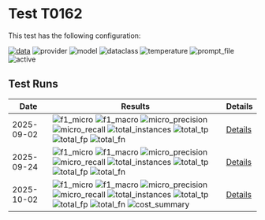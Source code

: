 # Test T0162

This test has the following configuration:

<a href="/humanities_data_benchmark/benchmarks/zettelkatalog"><img src="https://img.shields.io/badge/data-zettelkatalog-lightgrey" alt="data"></a>&nbsp;<img src="https://img.shields.io/badge/provider-openai-green" alt="provider">&nbsp;<img src="https://img.shields.io/badge/model-gpt--4.1--nano-blue" alt="model">&nbsp;<img src="https://img.shields.io/badge/dataclass-Document-purple" alt="dataclass">&nbsp;<img src="https://img.shields.io/badge/temperature-0.0-ffff00" alt="temperature">&nbsp;<img src="https://img.shields.io/badge/prompt_file-prompt.txt-lightgrey" alt="prompt_file">&nbsp;<img src="https://img.shields.io/badge/active-yes-brightgreen" alt="active">


## Test Runs

<script src="https://code.jquery.com/jquery-3.6.0.min.js"></script>
<link rel="stylesheet" href="https://cdn.datatables.net/1.13.6/css/jquery.dataTables.min.css">
<script src="https://cdn.datatables.net/1.13.6/js/jquery.dataTables.min.js"></script><style>
    /* Square styles */
    .test-rectangle {
        display: inline-flex;
        height: 20px;
        border-radius: 3px;
        text-align: center;
        align-items: center;
        justify-content: center;
        font-size: 12px;
        font-weight: regular;
        color: white;
        padding: 0 5px;
        white-space: nowrap;
        overflow: hidden;
        text-overflow: ellipsis;
    }
    .test-square {
        display: inline-flex;
        width: 45px;
        height: 20px;
        border-radius: 3px;
        text-align: center;
        align-items: center;
        justify-content: center;
        font-size: 11px;
        font-weight: bold;
        color: white;
    }
    /* Inner table styles */
    .inner-table {
        width: 100%;
        border-collapse: collapse;
        margin: 0;
        padding: 0;
    }
    .inner-table th, .inner-table td {
        padding: 4px;
        text-align: left;
        border-bottom: 1px solid #ddd;
    }
    .inner-table th {
        background-color: #f2f2f2;
        font-weight: bold;
    }
    
    /* Sortable table styles */
    .sortable-table th[onclick] {
        cursor: pointer;
        user-select: none;
        transition: background-color 0.2s;
    }
    .sortable-table th[onclick]:hover {
        background-color: #e8e8e8;
    }
    
    /* Rules column styles */
    .inner-table td:nth-child(6) {
        max-width: 200px;
        word-wrap: break-word;
        overflow-wrap: break-word;
    }
    
    /* Radar chart container styles */
    #performanceRadar {
        border: 1px solid #ddd;
        border-radius: 8px;
        background-color: #fafafa;
    }
</style>
<table id="data-table" class="display">
  <thead><tr>
    <th>Date</th>
    <th>Results</th>
    <th>Details</th>

  </tr></thead>
  <tbody>
<tr>
    <td>2025-09-02</td>
    <td><img src="https://img.shields.io/badge/f1_micro-0.7296943231441049-brightgreen" alt="f1_micro">&nbsp;<img src="https://img.shields.io/badge/f1_macro-0.7179087452471483-brightgreen" alt="f1_macro">&nbsp;<img src="https://img.shields.io/badge/micro_precision-0.771824480369515-brightgreen" alt="micro_precision">&nbsp;<img src="https://img.shields.io/badge/micro_recall-0.6919254658385093-brightgreen" alt="micro_recall">&nbsp;<img src="https://img.shields.io/badge/total_instances-263-brightgreen" alt="total_instances">&nbsp;<img src="https://img.shields.io/badge/total_tp-1671-brightgreen" alt="total_tp">&nbsp;<img src="https://img.shields.io/badge/total_fp-494-brightgreen" alt="total_fp">&nbsp;<img src="https://img.shields.io/badge/total_fn-744-brightgreen" alt="total_fn">&nbsp;</td>
    <td><a href='/humanities_data_benchmark/archive/2025-09-02/T0162'>Details</a></td>
</tr>
<tr>
    <td>2025-09-24</td>
    <td><img src="https://img.shields.io/badge/f1_micro-0.611930442438917-brightgreen" alt="f1_micro">&nbsp;<img src="https://img.shields.io/badge/f1_macro-0.604106463878327-brightgreen" alt="f1_macro">&nbsp;<img src="https://img.shields.io/badge/micro_precision-0.6531954887218046-brightgreen" alt="micro_precision">&nbsp;<img src="https://img.shields.io/badge/micro_recall-0.5755693581780539-brightgreen" alt="micro_recall">&nbsp;<img src="https://img.shields.io/badge/total_instances-263-brightgreen" alt="total_instances">&nbsp;<img src="https://img.shields.io/badge/total_tp-1390-brightgreen" alt="total_tp">&nbsp;<img src="https://img.shields.io/badge/total_fp-738-brightgreen" alt="total_fp">&nbsp;<img src="https://img.shields.io/badge/total_fn-1025-brightgreen" alt="total_fn">&nbsp;</td>
    <td><a href='/humanities_data_benchmark/archive/2025-09-24/T0162'>Details</a></td>
</tr>
<tr>
    <td>2025-10-02</td>
    <td><img src="https://img.shields.io/badge/f1_micro-0.6762051507814218-brightgreen" alt="f1_micro">&nbsp;<img src="https://img.shields.io/badge/f1_macro-0.6669961977186312-brightgreen" alt="f1_macro">&nbsp;<img src="https://img.shields.io/badge/micro_precision-0.7218045112781954-brightgreen" alt="micro_precision">&nbsp;<img src="https://img.shields.io/badge/micro_recall-0.6360248447204969-brightgreen" alt="micro_recall">&nbsp;<img src="https://img.shields.io/badge/total_instances-263-brightgreen" alt="total_instances">&nbsp;<img src="https://img.shields.io/badge/total_tp-1536-brightgreen" alt="total_tp">&nbsp;<img src="https://img.shields.io/badge/total_fp-592-brightgreen" alt="total_fp">&nbsp;<img src="https://img.shields.io/badge/total_fn-879-brightgreen" alt="total_fn">&nbsp;<img src="https://img.shields.io/badge/cost_summary-None-brightgreen" alt="cost_summary">&nbsp;</td>
    <td><a href='/humanities_data_benchmark/archive/2025-10-02/T0162'>Details</a></td>
</tr>

  </tbody>
</table>

<script>
  $(document).ready(function() {
    $('#data-table').DataTable({
      "paging": true,
      "searching": true,
      "ordering": true,
      "info": true,
      "lengthMenu": [[10, 20, -1], [10, 20, "All"]],
    });
  });
</script>
